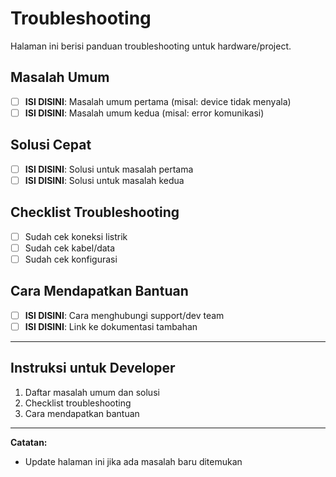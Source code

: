 # Troubleshooting

Halaman ini berisi panduan troubleshooting untuk hardware/project.

## Masalah Umum
- [ ] **ISI DISINI**: Masalah umum pertama (misal: device tidak menyala)
- [ ] **ISI DISINI**: Masalah umum kedua (misal: error komunikasi)

## Solusi Cepat
- [ ] **ISI DISINI**: Solusi untuk masalah pertama
- [ ] **ISI DISINI**: Solusi untuk masalah kedua

## Checklist Troubleshooting
- [ ] Sudah cek koneksi listrik
- [ ] Sudah cek kabel/data
- [ ] Sudah cek konfigurasi

## Cara Mendapatkan Bantuan
- [ ] **ISI DISINI**: Cara menghubungi support/dev team
- [ ] **ISI DISINI**: Link ke dokumentasi tambahan

---

## Instruksi untuk Developer
1. Daftar masalah umum dan solusi
2. Checklist troubleshooting
3. Cara mendapatkan bantuan

---

**Catatan:**
- Update halaman ini jika ada masalah baru ditemukan 